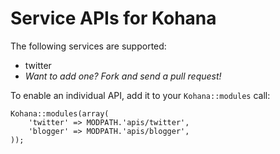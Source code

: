 # Service APIs for Kohana

The following services are supported:

- twitter
- *Want to add one? Fork and send a pull request!*

To enable an individual API, add it to your `Kohana::modules` call:

    Kohana::modules(array(
        'twitter' => MODPATH.'apis/twitter',
        'blogger' => MODPATH.'apis/blogger',
    ));
